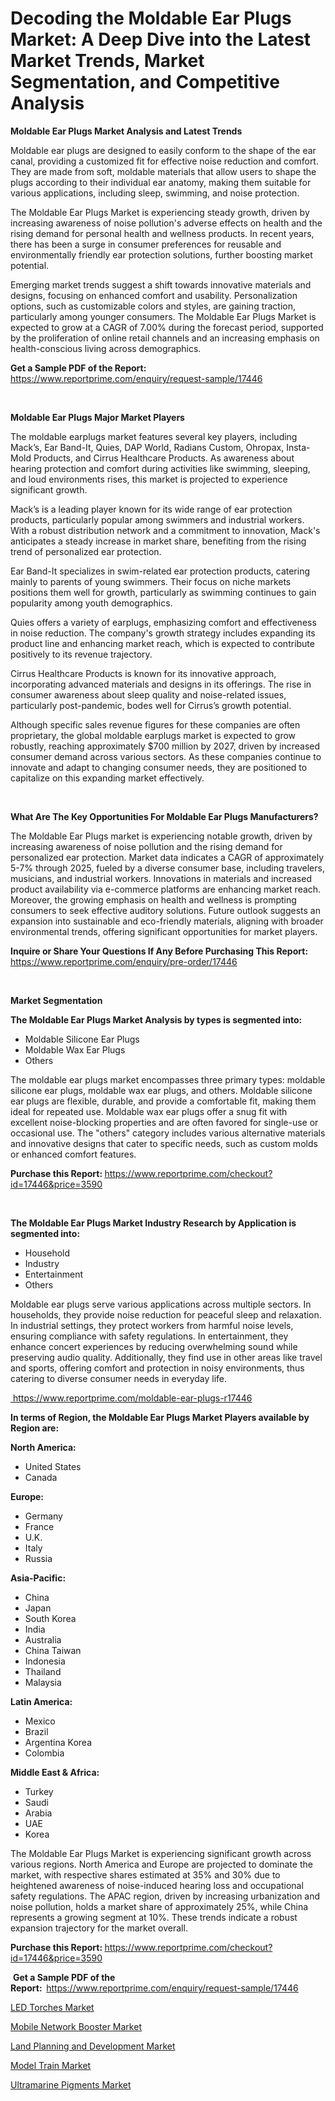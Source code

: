<p><h1>Decoding the Moldable Ear Plugs Market: A Deep Dive into the Latest Market Trends, Market Segmentation, and Competitive Analysis</h1></p><p><strong>Moldable Ear Plugs Market Analysis and Latest Trends</strong></p>
<p><p>Moldable ear plugs are designed to easily conform to the shape of the ear canal, providing a customized fit for effective noise reduction and comfort. They are made from soft, moldable materials that allow users to shape the plugs according to their individual ear anatomy, making them suitable for various applications, including sleep, swimming, and noise protection.</p><p>The Moldable Ear Plugs Market is experiencing steady growth, driven by increasing awareness of noise pollution's adverse effects on health and the rising demand for personal health and wellness products. In recent years, there has been a surge in consumer preferences for reusable and environmentally friendly ear protection solutions, further boosting market potential. </p><p>Emerging market trends suggest a shift towards innovative materials and designs, focusing on enhanced comfort and usability. Personalization options, such as customizable colors and styles, are gaining traction, particularly among younger consumers. The Moldable Ear Plugs Market is expected to grow at a CAGR of 7.00% during the forecast period, supported by the proliferation of online retail channels and an increasing emphasis on health-conscious living across demographics.</p></p>
<p><strong>Get a Sample PDF of the Report:&nbsp;</strong> <a href="https://www.reportprime.com/enquiry/request-sample/17446?utm_campaign=11&utm_medium=2&utm_source=Github&utm_content=ia&utm_term=19112024&utm_id=moldable-ear-plugs">https://www.reportprime.com/enquiry/request-sample/17446</a></p>
<p>&nbsp;</p>
<p><strong>Moldable Ear Plugs Major Market Players</strong></p>
<p><p>The moldable earplugs market features several key players, including Mack’s, Ear Band-It, Quies, DAP World, Radians Custom, Ohropax, Insta-Mold Products, and Cirrus Healthcare Products. As awareness about hearing protection and comfort during activities like swimming, sleeping, and loud environments rises, this market is projected to experience significant growth.</p><p>Mack’s is a leading player known for its wide range of ear protection products, particularly popular among swimmers and industrial workers. With a robust distribution network and a commitment to innovation, Mack's anticipates a steady increase in market share, benefiting from the rising trend of personalized ear protection.</p><p>Ear Band-It specializes in swim-related ear protection products, catering mainly to parents of young swimmers. Their focus on niche markets positions them well for growth, particularly as swimming continues to gain popularity among youth demographics.</p><p>Quies offers a variety of earplugs, emphasizing comfort and effectiveness in noise reduction. The company's growth strategy includes expanding its product line and enhancing market reach, which is expected to contribute positively to its revenue trajectory.</p><p>Cirrus Healthcare Products is known for its innovative approach, incorporating advanced materials and designs in its offerings. The rise in consumer awareness about sleep quality and noise-related issues, particularly post-pandemic, bodes well for Cirrus’s growth potential.</p><p>Although specific sales revenue figures for these companies are often proprietary, the global moldable earplugs market is expected to grow robustly, reaching approximately $700 million by 2027, driven by increased consumer demand across various sectors. As these companies continue to innovate and adapt to changing consumer needs, they are positioned to capitalize on this expanding market effectively.</p></p>
<p>&nbsp;</p>
<p><strong>What Are The Key Opportunities For Moldable Ear Plugs Manufacturers?</strong></p>
<p><p>The Moldable Ear Plugs market is experiencing notable growth, driven by increasing awareness of noise pollution and the rising demand for personalized ear protection. Market data indicates a CAGR of approximately 5-7% through 2025, fueled by a diverse consumer base, including travelers, musicians, and industrial workers. Innovations in materials and increased product availability via e-commerce platforms are enhancing market reach. Moreover, the growing emphasis on health and wellness is prompting consumers to seek effective auditory solutions. Future outlook suggests an expansion into sustainable and eco-friendly materials, aligning with broader environmental trends, offering significant opportunities for market players.</p></p>
<p><strong>Inquire or Share Your Questions If Any Before Purchasing This Report:</strong> <a href="https://www.reportprime.com/enquiry/pre-order/17446?utm_campaign=11&utm_medium=2&utm_source=Github&utm_content=ia&utm_term=19112024&utm_id=moldable-ear-plugs">https://www.reportprime.com/enquiry/pre-order/17446</a></p>
<p>&nbsp;</p>
<p><strong>Market Segmentation</strong></p>
<p><strong>The Moldable Ear Plugs Market Analysis by types is segmented into:</strong></p>
<p><ul><li>Moldable Silicone Ear Plugs</li><li>Moldable Wax Ear Plugs</li><li>Others</li></ul></p>
<p><p>The moldable ear plugs market encompasses three primary types: moldable silicone ear plugs, moldable wax ear plugs, and others. Moldable silicone ear plugs are flexible, durable, and provide a comfortable fit, making them ideal for repeated use. Moldable wax ear plugs offer a snug fit with excellent noise-blocking properties and are often favored for single-use or occasional use. The "others" category includes various alternative materials and innovative designs that cater to specific needs, such as custom molds or enhanced comfort features.</p></p>
<p><strong>Purchase this Report:&nbsp;</strong><a href="https://www.reportprime.com/checkout?id=17446&price=3590&utm_campaign=11&utm_medium=2&utm_source=Github&utm_content=ia&utm_term=19112024&utm_id=moldable-ear-plugs">https://www.reportprime.com/checkout?id=17446&price=3590</a></p>
<p>&nbsp;</p>
<p><strong>The Moldable Ear Plugs Market Industry Research by Application is segmented into:</strong></p>
<p><ul><li>Household</li><li>Industry</li><li>Entertainment</li><li>Others</li></ul></p>
<p><p>Moldable ear plugs serve various applications across multiple sectors. In households, they provide noise reduction for peaceful sleep and relaxation. In industrial settings, they protect workers from harmful noise levels, ensuring compliance with safety regulations. In entertainment, they enhance concert experiences by reducing overwhelming sound while preserving audio quality. Additionally, they find use in other areas like travel and sports, offering comfort and protection in noisy environments, thus catering to diverse consumer needs in everyday life.</p></p>
<p><a href="https://www.reportprime.com/moldable-ear-plugs-r17446?utm_campaign=11&utm_medium=2&utm_source=Github&utm_content=ia&utm_term=19112024&utm_id=moldable-ear-plugs">&nbsp;https://www.reportprime.com/moldable-ear-plugs-r17446</a></p>
<p><strong>In terms of Region, the Moldable Ear Plugs Market Players available by Region are:</strong></p>
<p>
    <p> <strong> North America: </strong>
        <ul>
            <li>United States</li>
            <li>Canada</li>
        </ul>
        </p> 
    <p> <strong> Europe: </strong>
        <ul>
            <li>Germany</li>
            <li>France</li>
            <li>U.K.</li>
            <li>Italy</li>
            <li>Russia</li>
        </ul>
        </p> 
    <p> <strong> Asia-Pacific: </strong>
        <ul>
            <li>China</li>
            <li>Japan</li>
            <li>South Korea</li>
            <li>India</li>
            <li>Australia</li>
            <li>China Taiwan</li>
            <li>Indonesia</li>
            <li>Thailand</li>
            <li>Malaysia</li>
        </ul>
        </p> 
    <p> <strong> Latin America: </strong>
        <ul>
            <li>Mexico</li>
            <li>Brazil</li>
            <li>Argentina Korea</li>
            <li>Colombia</li>
        </ul>
        </p> 
    <p> <strong> Middle East & Africa: </strong>
        <ul>
            <li>Turkey</li>
            <li>Saudi</li>
            <li>Arabia</li>
            <li>UAE</li>
            <li>Korea</li>
        </ul>
    </p>
    </p>
<p><p>The Moldable Ear Plugs Market is experiencing significant growth across various regions. North America and Europe are projected to dominate the market, with respective shares estimated at 35% and 30% due to heightened awareness of noise-induced hearing loss and occupational safety regulations. The APAC region, driven by increasing urbanization and noise pollution, holds a market share of approximately 25%, while China represents a growing segment at 10%. These trends indicate a robust expansion trajectory for the market overall.</p></p>
<p><strong>Purchase this Report: </strong><a href="https://www.reportprime.com/checkout?id=17446&price=3590&utm_campaign=11&utm_medium=2&utm_source=Github&utm_content=ia&utm_term=19112024&utm_id=moldable-ear-plugs">https://www.reportprime.com/checkout?id=17446&price=3590</a></p>
<p>&nbsp;<strong>Get a Sample PDF of the Report:&nbsp;&nbsp;</strong><a href="https://www.reportprime.com/enquiry/request-sample/17446?utm_campaign=11&utm_medium=2&utm_source=Github&utm_content=ia&utm_term=19112024&utm_id=moldable-ear-plugs">https://www.reportprime.com/enquiry/request-sample/17446</a></p>
<p><strong></strong></p>
<p><p><a href="https://www.linkedin.com/pulse/emerging-led-torches-market-opportunities-analysis-xghfe?utm_campaign=11&utm_medium=2&utm_source=Github&utm_content=ia&utm_term=19112024&utm_id=moldable-ear-plugs">LED Torches Market</a></p><p><a href="https://github.com/ChiragRp1/Market-Research-Report-List-6/blob/main/mobile-network-booster-market.md?utm_campaign=11&utm_medium=2&utm_source=Github&utm_content=ia&utm_term=19112024&utm_id=moldable-ear-plugs">Mobile Network Booster Market</a></p><p><a href="https://issuu.com/reportprime-2/docs/land-planning-and-development-marke_04742c1c10c6ef?utm_campaign=11&utm_medium=2&utm_source=Github&utm_content=ia&utm_term=19112024&utm_id=moldable-ear-plugs">Land Planning and Development Market</a></p><p><a href="https://github.com/KamrulHadi87/Market-Research-Report-List-1/blob/main/model-train-market.md?utm_campaign=11&utm_medium=2&utm_source=Github&utm_content=ia&utm_term=19112024&utm_id=moldable-ear-plugs">Model Train Market</a></p><p><a href="https://www.linkedin.com/pulse/navigating-ultramarine-pigments-market-expert-analysis-forecast-waj1e?utm_campaign=11&utm_medium=2&utm_source=Github&utm_content=ia&utm_term=19112024&utm_id=moldable-ear-plugs">Ultramarine Pigments Market</a></p></p>